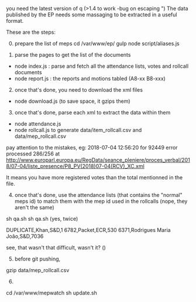 you need the latest version of q (>1.4 to work -bug on escaping ")
The data published by the EP needs some massaging to be extracted in a useful format.

These are the steps:

0) prepare the list of meps
cd /var/www/ep/
gulp
node script/aliases.js

1) parse the pages to get the list of the documents

- node index.js : parse and fetch all the attendance lists, votes and rollcall documents
- node report.js : the reports and motions tabled (A8-xx B8-xxx)

2) once that's done, you need to download the xml files

- node download.js (to save space, it gzips them)

3) once that's done, parse each xml to extract the data within them

- node attendance.js
- node rollcall.js to generate data/item_rollcall.csv and data/mep_rollcall.csv

pay attention to the mistakes, eg:
2018-07-04 12:56:20 for 92449 error processed 286/256 at http://www.europarl.europa.eu/RegData/seance_pleniere/proces_verbal/2018/07-04/liste_presence/P8_PV(2018)07-04(RCV)_XC.xml

It means you have more registered votes than the total mentionned in the file.

4) once that's done, use the attendance lists (that contains the "normal" meps id) to match them with the mep id used in the rollcalls (nope, they aren't the same)

sh qa.sh
sh qa.sh
(yes, twice)

DUPLICATE,Khan,S&D,1
6782,Packet,ECR,530
6371,Rodrigues Maria João,S&D,7036

see, that wasn't that difficult, wasn't it? (</irony>)

5) before git pushing, 

gzip data/mep_rollcall.csv 

6) 
cd /var/www/mepwatch
sh update.sh
